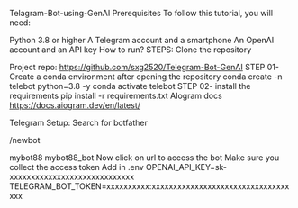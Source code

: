 Telagram-Bot-using-GenAI
Prerequisites
To follow this tutorial, you will need:

Python 3.8 or higher
A Telegram account and a smartphone
An OpenAI account and an API key
How to run?
STEPS:
Clone the repository

Project repo: https://github.com/sxg2520/Telegram-Bot-GenAI
STEP 01- Create a conda environment after opening the repository
conda create -n telebot python=3.8 -y
conda activate telebot
STEP 02- install the requirements
pip install -r requirements.txt
AIogram docs
https://docs.aiogram.dev/en/latest/

Telegram Setup:
Search for botfather

/newbot

mybot88
mybot88_bot
Now click on url to access the bot
Make sure you collect the access token
Add in .env
OPENAI_API_KEY=sk-xxxxxxxxxxxxxxxxxxxxxxxxxxxxx
TELEGRAM_BOT_TOKEN=xxxxxxxxxx:xxxxxxxxxxxxxxxxxxxxxxxxxxxxxxxxxxx
